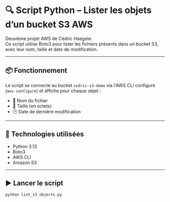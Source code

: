 # 🔍 Script Python – Lister les objets d’un bucket S3 AWS

Deuxième projet AWS de Cédric Haegele.  
Ce script utilise Boto3 pour lister les fichiers présents dans un bucket S3, avec leur nom, taille et date de modification.

---

## 📦 Fonctionnement

Le script se connecte au bucket `cedric-s3-demo` via l'AWS CLI configuré (`aws configure`) et affiche pour chaque objet :

- 📁 Nom du fichier
- 🧾 Taille (en octets)
- 🕒 Date de dernière modification

---

## 🧰 Technologies utilisées

- Python 3.13
- Boto3
- AWS CLI
- Amazon S3

---

## ▶️ Lancer le script

```bash
python list_s3_objects.py


